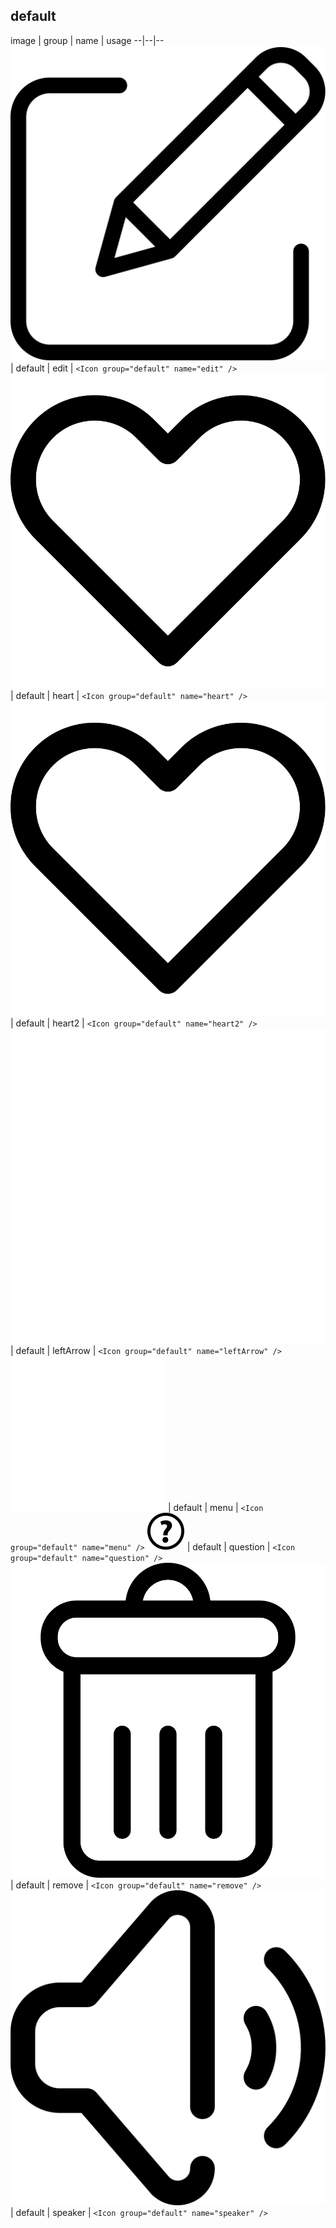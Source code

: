 ## default
 image | group | name | usage
--|--|--
![](./default/edit.svg) | default | edit | `<Icon group="default" name="edit" />`
![](./default/heart.svg) | default | heart | `<Icon group="default" name="heart" />`
![](./default/heart2.svg) | default | heart2 | `<Icon group="default" name="heart2" />`
![](./default/leftArrow.svg) | default | leftArrow | `<Icon group="default" name="leftArrow" />`
![](./default/menu.svg) | default | menu | `<Icon group="default" name="menu" />`
![](./default/question.svg) | default | question | `<Icon group="default" name="question" />`
![](./default/remove.svg) | default | remove | `<Icon group="default" name="remove" />`
![](./default/speaker.svg) | default | speaker | `<Icon group="default" name="speaker" />`